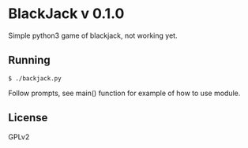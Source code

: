# BlackJack v 0.1.0

Simple python3 game of blackjack, not working yet.

## Running

```
$ ./backjack.py
```

Follow prompts, see main() function for example of how to use module.

## License
GPLv2